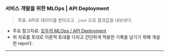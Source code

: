 ### 서비스 개발을 위한 MLOps | API Deployment

> 목표: API로 데이터를 받아오고 `.json` 으로 결과값을 내보낸다.

- 주요 참고자료: [모두의 MLOps / API Deployment](https://mlops-for-all.github.io/en/docs/api-deployment/what-is-api-deployment/)
- 위 자료를 토대로 이론적 토대를 다지고 간단하게 적용한 기록을 남기기 위해 개설한 repo다.

---
